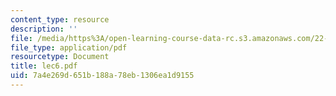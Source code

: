 ```yaml
---
content_type: resource
description: ''
file: /media/https%3A/open-learning-course-data-rc.s3.amazonaws.com/22-103-microscopic-theory-of-transport-fall-2003/7a4e269d651b188a78eb1306ea1d9155_lec6.pdf
file_type: application/pdf
resourcetype: Document
title: lec6.pdf
uid: 7a4e269d-651b-188a-78eb-1306ea1d9155
---
```

